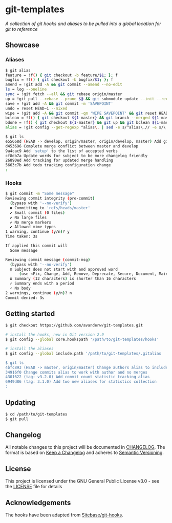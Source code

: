 # git-templates
_A collection of git hooks and aliases to be pulled into a global location for git to reference_

## Showcase

### Aliases
```bash
$ git alias
feature = !f() { git checkout -b feature/$1; }; f
bugfix = !f() { git checkout -b bugfix/$1; }; f
amend = !git add -A && git commit --amend --no-edit
ls = log --oneline
sync = !git fetch --all && git rebase origin/master
up = !git pull --rebase --prune $@ && git submodule update --init --recursive
save = !git add -A && git commit -m 'SAVEPOINT'
undo = reset HEAD~1 --mixed
wipe = !git add -A && git commit -qm 'WIPE SAVEPOINT' && git reset HEAD~1 --hard
bclean = !f() { git checkout ${1-master} && git branch --merged ${1-master} | grep -v  ${1-master}$ | xargs git branch -d; }; f
bdone = !f() { git checkout ${1-master} && git up && git bclean ${1-master}; }; f
alias = !git config --get-regexp ^alias\. | sed -e s/^alias\.// -e s/\ /\ =\ /

$ git ls
e55668d (HEAD -> develop, origin/master, origin/develop, master) Add git alias config
d453696 Complete merge conflict between master and develop
9a4cac9 Add 'setup' to the list of accepted verbs
cf8db7a Update words for subject to be more changelog friendly
26890ed Add tracking for updated merge handling
5663c7b Add todo tracking configuration change
:
```

### Hooks
```bash
$ git commit -m "Some message"
Reviewing commit integrity (pre-commit)
  (bypass with '--no-verify')
  ✘ Committing to 'refs/heads/master'
  ✔ Small commit (0 files)
  ✔ No large files
  ✔ No merge markers
  ✔ Allowed mime types
1 warning, continue (y/n)? y
Time taken: 3s

If applied this commit will
  Some message

Reviewing commit message (commit-msg)
  (bypass with '--no-verify')
  ✘ Subject does not start with and approved word
      (use <Fix, Change, Add, Remove, Deprecate, Secure, Document, Maintain, Release>)
  ✘ Summary (12 characters) is shorter than 16 characters
  ✓ Summary ends with a period
  ✓ No body
2 warnings, continue (y/n)? n
Commit denied: 3s
```

## Getting started

```bash
$ git checkout https://github.com/avanderw/git-templates.git

# install the hooks, new in Git version 2.9
$ git config --global core.hookspath '/path/to/git-templates/hooks'

# install the aliases
$ git config --global include.path '/path/to/git-templates/.gitalias

$ git ls
4bfc893 (HEAD -> master, origin/master) Change authors alias to include email
34916f0 Change commits alias to work with author and no merges
4301622 (tag: v3.2.0) Add commit count statistic tracking alias
6949d86 (tag: 3.1.0) Add two new aliases for statistics collection
:
```

## Updating
```bash
$ cd /path/to/git-templates
$ git pull
```

## Changelog
All notable changes to this project will be documented in [CHANGELOG](CHANGELOG.md). 
The format is based on [Keep a Changelog](https://keepachangelog.com/en/1.0.0/) 
and adheres to [Semantic Versioning](https://semver.org/spec/v2.0.0.html).

## License 
This project is licensed under the GNU General Public License v3.0 - see the [LICENSE](LICENSE) file for details

## Acknowledgements

The hooks have been adapted from [Sitebase/git-hooks](<https://github.com/Sitebase/git-hooks>).

